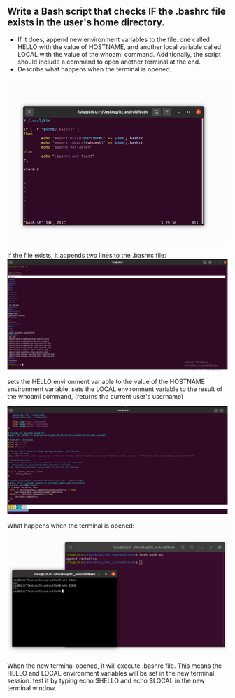 ## Write a Bash script that checks IF the .bashrc file exists in the user's home directory. 
- If it does, append new environment variables to the file: one called HELLO with the value of HOSTNAME, and another local variable called LOCAL with the value of the whoami command. Additionally, the script should include a command to open another terminal at the end. 
- Describe what happens when the terminal is opened.

![alt text](image-3.png)

If the file exists, it appends two lines to the .bashrc file:
![alt text](image-1.png)

sets the HELLO environment variable to the value of the HOSTNAME environment variable.
sets the LOCAL environment variable to the result of the whoami command, (returns the current user's username)

![alt text](image-2.png)

What happens when the terminal is opened:
![alt text](image-4.png)

When the new terminal opened, it will execute .bashrc file. This means the HELLO and LOCAL environment variables will be set in the new terminal session.
test it by typing echo $HELLO and echo $LOCAL in the new terminal window.